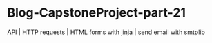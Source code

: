 # Blog-CapstoneProject-part-21
API | HTTP requests | HTML forms  with jinja | send email with smtplib
